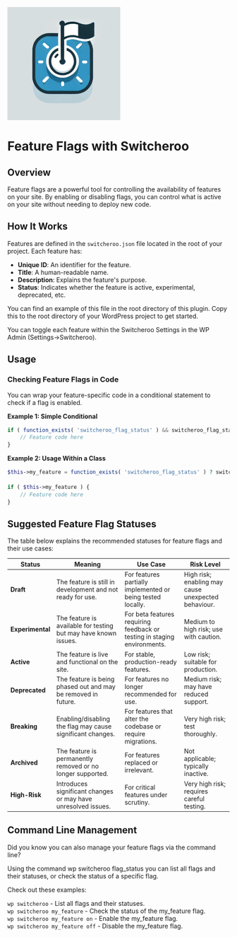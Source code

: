 ![Switcheroo logo](assets/icon-256x256.png)

# Feature Flags with Switcheroo

## Overview

Feature flags are a powerful tool for controlling the availability of features on your site. By enabling or disabling flags, you can control what is active on your site without needing to deploy new code.

## How It Works

Features are defined in the `switcheroo.json` file located in the root of your project. Each feature has:
- **Unique ID**: An identifier for the feature.
- **Title**: A human-readable name.
- **Description**: Explains the feature's purpose.
- **Status**: Indicates whether the feature is active, experimental, deprecated, etc.

You can find an example of this file in the root directory of this plugin. Copy this to the root directory of your WordPress project to get started.

You can toggle each feature within the Switcheroo Settings in the WP Admin (Settings->Switcheroo).

## Usage

### Checking Feature Flags in Code

You can wrap your feature-specific code in a conditional statement to check if a flag is enabled.

**Example 1: Simple Conditional**
```php
if ( function_exists( 'switcheroo_flag_status' ) && switcheroo_flag_status( 'my_feature' ) ) {
    // Feature code here
}
```
**Example 2: Usage Within a Class**
```php
$this->my_feature = function_exists( 'switcheroo_flag_status' ) ? switcheroo_flag_status( 'my_feature' ) : false;

if ( $this->my_feature ) {
    // Feature code here
}
```

## Suggested Feature Flag Statuses

The table below explains the recommended statuses for feature flags and their use cases:

| Status       | Meaning                                                       | Use Case                                                                 | Risk Level                                 |
|--------------|---------------------------------------------------------------|--------------------------------------------------------------------------|-------------------------------------------|
| **Draft**    | The feature is still in development and not ready for use.    | For features partially implemented or being tested locally.              | High risk; enabling may cause unexpected behaviour. |
| **Experimental** | The feature is available for testing but may have known issues. | For beta features requiring feedback or testing in staging environments. | Medium to high risk; use with caution.    |
| **Active**   | The feature is live and functional on the site.               | For stable, production-ready features.                                   | Low risk; suitable for production.        |
| **Deprecated** | The feature is being phased out and may be removed in future. | For features no longer recommended for use.                              | Medium risk; may have reduced support.    |
| **Breaking** | Enabling/disabling the flag may cause significant changes.    | For features that alter the codebase or require migrations.              | Very high risk; test thoroughly.          |
| **Archived** | The feature is permanently removed or no longer supported.    | For features replaced or irrelevant.                                     | Not applicable; typically inactive.       |
| **High-Risk** | Introduces significant changes or may have unresolved issues. | For critical features under scrutiny.                                    | Very high risk; requires careful testing. |

## Command Line Management

Did you know you can also manage your feature flags via the command line?

Using the command wp switcheroo flag_status you can list all flags and their statuses, or check the status of a specific flag.

Check out these examples:

`wp switcheroo` - List all flags and their statuses.<br>
`wp switcheroo my_feature` - Check the status of the my_feature flag.<br>
`wp switcheroo my_feature on` - Enable the my_feature flag.<br>
`wp switcheroo my_feature off` - Disable the my_feature flag.<br>